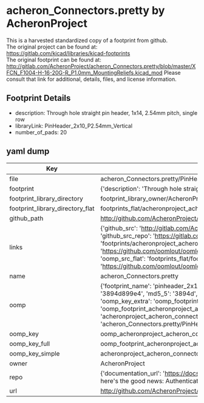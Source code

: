 # acheron_Connectors.pretty by AcheronProject  
This is a harvested standardized copy of a footprint from github.  
The original project can be found at:  
https://gitlab.com/kicad/libraries/kicad-footprints  
The original footprint can be found at:
http://gitlab.com/AcheronProject/acheron_Connectors.pretty/blob/master/XFCN_F1004-H-16-20G-R_P1.0mm_MountingReliefs.kicad_mod
Please consult that link for additional, details, files, and license information.  
## Footprint Details
* description: Through hole straight pin header, 1x14, 2.54mm pitch, single row  
* libraryLink: PinHeader_2x10_P2.54mm_Vertical  
* number_of_pads: 20  
## yaml dump  
| Key | Value |  
| --- | --- |  
| file | acheron_Connectors.pretty/PinHeader_2x10_P2.54mm_Vertical.kicad_mod |  
| footprint | {'description': 'Through hole straight pin header, 1x14, 2.54mm pitch, single row', 'libraryLink': 'PinHeader_2x10_P2.54mm_Vertical', 'number_of_pads': 20} |  
| footprint_library_directory | footprint_library_owner/AcheronProject_acheron_Connectors.pretty |  
| footprint_library_directory_flat | footprints_flat/acheronproject_acheron_connectors_pinheader_2x10_p2_54mm_vertical/working |  
| github_path | http://github.com/AcheronProject/acheron_Connectors.pretty/blob/master/PinHeader_2x10_P2.54mm_Vertical.kicad_mod |  
| links | {'github_src': 'http://gitlab.com/AcheronProject/acheron_Connectors.pretty/blob/master/XFCN_F1004-H-16-20G-R_P1.0mm_MountingReliefs.kicad_mod', 'github_src_repo': 'https://gitlab.com/kicad/libraries/kicad-footprints', 'oomp_bot': 'footprints/acheronproject_acheron_connectors_pinheader_2x10_p2_54mm_vertical/working', 'oomp_bot_github': 'https://github.com/oomlout/oomlout_oomp_footprint_bot/tree/main/footprints/acheronproject_acheron_connectors_pinheader_2x10_p2_54mm_vertical/working', 'oomp_src_flat': 'footprints_flat/footprints_flat/acheronproject_acheron_connectors_pinheader_2x10_p2_54mm_vertical/working', 'oomp_src_flat_github': 'https://github.com/oomlout/oomlout_oomp_footprint_src/tree/main/footprints_flat/acheronproject_acheron_connectors_pinheader_2x10_p2_54mm_vertical/working'} |  
| name | acheron_Connectors.pretty |  
| oomp | {'footprint_name': 'pinheader_2x10_p2_54mm_vertical', 'library_name': 'acheron_connectors', 'md5': '3894d899e4ffdb05fd604747b4fdd87a', 'md5_10': '3894d899e4', 'md5_5': '3894d', 'md5_6': '3894d8', 'oomp_key': 'oomp_acheronproject_acheron_connectors_pinheader_2x10_p2_54mm_vertical', 'oomp_key_extra': 'oomp_footprint_acheronproject_acheron_connectors_pinheader_2x10_p2_54mm_vertical', 'oomp_key_full': 'oomp_footprint_acheronproject_acheron_connectors_pinheader_2x10_p2_54mm_vertical_3894d8', 'oomp_key_simple': 'acheronproject_acheron_connectors_pinheader_2x10_p2_54mm_vertical', 'original_filename': 'acheron_Connectors.pretty/PinHeader_2x10_P2.54mm_Vertical.kicad_mod', 'owner_name': 'acheronproject'} |  
| oomp_key | oomp_acheronproject_acheron_connectors_pinheader_2x10_p2_54mm_vertical |  
| oomp_key_full | oomp_footprint_acheronproject_acheron_connectors_pinheader_2x10_p2_54mm_vertical |  
| oomp_key_simple | acheronproject_acheron_connectors_pinheader_2x10_p2_54mm_vertical |  
| owner | AcheronProject |  
| repo | {'documentation_url': 'https://docs.github.com/rest/overview/resources-in-the-rest-api#rate-limiting', 'message': "API rate limit exceeded for 84.66.173.59. (But here's the good news: Authenticated requests get a higher rate limit. Check out the documentation for more details.)"} |  
| url | http://github.com/AcheronProject/acheron_Connectors.pretty |  

